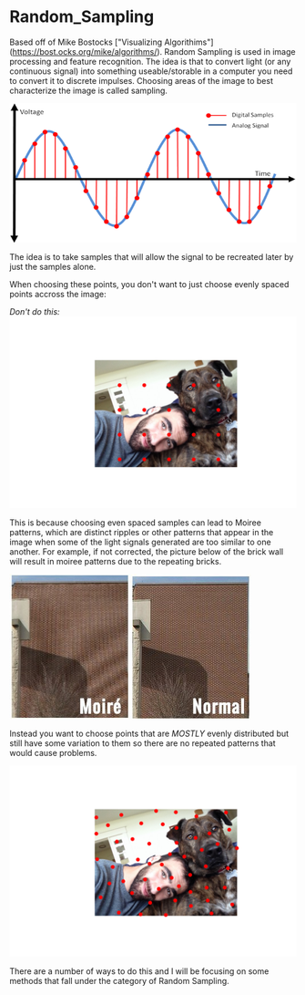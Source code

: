 # Random_Sampling

Based off of Mike Bostocks ["Visualizing Algorithims"] (https://bost.ocks.org/mike/algorithms/). Random Sampling is used in image processing and feature recognition. The idea is that to convert light (or any continuous signal) into something useable/storable in a computer you need to convert it to discrete impulses. Choosing areas of the image to best characterize the image is called sampling.

![sampling graph](Images/sampling.png)

The idea is to take samples that will allow the signal to be recreated later by just the samples alone.


When choosing these points, you don't want to just choose evenly spaced points accross the image: 

*Don't do this:*
![even_spaced](Images/even_spaced.png)

This is because choosing even spaced samples can lead to Moiree patterns, which are distinct ripples or other patterns that appear in the image when some of the light signals generated are too similar to one another. For example, if not corrected, the picture below of the brick wall will result in moiree patterns due to the repeating bricks.

![moiree brick wall](Images/moiree_brick_wall.jpg)


Instead you want to choose points that are *MOSTLY* evenly distributed but still have some variation to them so there are no repeated patterns that would cause problems. 

![good distribution](Images/best_cand_samp_demo.png)


There are a number of ways to do this and I will be focusing on some methods that fall under the category of Random Sampling.
